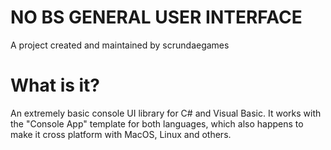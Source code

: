 # NO BS GENERAL USER INTERFACE
A project created and maintained by scrundaegames

# What is it?
An extremely basic console UI library for C# and Visual Basic. It works with the "Console App" template for both languages, which also happens to make it cross platform with MacOS, Linux and others.
